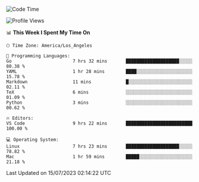 <!--START_SECTION:waka-->
![Code Time](http://img.shields.io/badge/Code%20Time-478%20hrs%2018%20mins-blue)

![Profile Views](http://img.shields.io/badge/Profile%20Views-0-blue)

📊 **This Week I Spent My Time On** 

```text
🕑︎ Time Zone: America/Los_Angeles

💬 Programming Languages: 
Go                       7 hrs 32 mins       ████████████████████░░░░░   80.38 % 
YAML                     1 hr 28 mins        ████░░░░░░░░░░░░░░░░░░░░░   15.78 % 
Markdown                 11 mins             █░░░░░░░░░░░░░░░░░░░░░░░░   02.11 % 
TeX                      6 mins              ░░░░░░░░░░░░░░░░░░░░░░░░░   01.09 % 
Python                   3 mins              ░░░░░░░░░░░░░░░░░░░░░░░░░   00.62 % 

🔥 Editors: 
VS Code                  9 hrs 22 mins       █████████████████████████   100.00 % 

💻 Operating System: 
Linux                    7 hrs 23 mins       ████████████████████░░░░░   78.82 % 
Mac                      1 hr 59 mins        █████░░░░░░░░░░░░░░░░░░░░   21.18 % 
```


 Last Updated on 15/07/2023 02:14:22 UTC
<!--END_SECTION:waka-->
